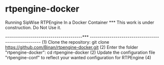 # rtpengine-docker
Running SipWise RTPEngine In a Docker Container
*** This work is under construction. Do Not Use it.

---------------------------------------*** -----------------------------------------------------
(1) Clone the repository: git clone https://github.com/Binan/rtpengine-docker.git
(2) Enter the folder "rtpengine-docker": cd rtpengine-docker 
(2) Update the configuration file "rtpengine-conf" to reflect your wanted configuration for RTPEngine
(4)
